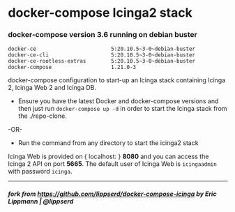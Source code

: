 # docker-compose Icinga2 stack

### docker-compose version 3.6 running on debian buster

```
docker-ce                        5:20.10.5~3-0~debian-buster
docker-ce-cli                    5:20.10.5~3-0~debian-buster
docker-ce-rootless-extras        5:20.10.5~3-0~debian-buster
docker-compose                   1.21.0-3
```
docker-compose configuration to start-up an Icinga stack containing
Icinga 2, Icinga Web 2 and Icinga DB.

* Ensure you have the latest Docker and docker-compose versions and
then just run `docker-compose up -d` in order to start the Icinga stack from the ./repo-clone.

-OR-

* Run the command from any directory to start the icinga2 stack

Icinga Web is provided on { localhost:<port> } **8080** and you can access the Icinga 2 API on port **5665**.
The default user of Icinga Web is `icingaadmin` with password `icinga`.

---
##### fork from https://github.com/lippserd/docker-compose-icinga by Eric Lippmann | @lippserd 